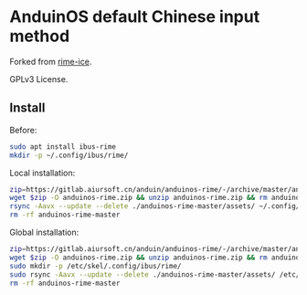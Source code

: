 # AnduinOS default Chinese input method

Forked from [rime-ice](https://github.com/iDvel/rime-ice).

GPLv3 License.

## Install

Before:

```bash
sudo apt install ibus-rime
mkdir -p ~/.config/ibus/rime/
```

Local installation:

```bash
zip=https://gitlab.aiursoft.cn/anduin/anduinos-rime/-/archive/master/anduinos-rime-master.zip
wget $zip -O anduinos-rime.zip && unzip anduinos-rime.zip && rm anduinos-rime.zip
rsync -Aavx --update --delete ./anduinos-rime-master/assets/ ~/.config/ibus/rime/
rm -rf anduinos-rime-master
```

Global installation:

```bash
zip=https://gitlab.aiursoft.cn/anduin/anduinos-rime/-/archive/master/anduinos-rime-master.zip
wget $zip -O anduinos-rime.zip && unzip anduinos-rime.zip && rm anduinos-rime.zip
sudo mkdir -p /etc/skel/.config/ibus/rime/
sudo rsync -Aavx --update --delete ./anduinos-rime-master/assets/ /etc/skel/.config/ibus/rime/
rm -rf anduinos-rime-master
```

